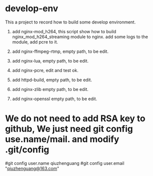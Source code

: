 # develop-env

This a project to record how to build some develop environment.

1. add nginx-mod_h264, this script show how to build nginx_mod_h264_streaming module to nginx. add some logs to the module, add pcre to it.

2. add nginx-ffmpeg-rtmp,  empty path, to be edit.

3. add nginx-lua, empty path, to be edit.

4. add nginx-pcre, edit and test ok.

5. add httpd-build, empty path, to be edit.

6. add nginx-zlib empty path, to be edit.

7. add nginx-openssl empty path, to be edit.

# We do not need to add RSA key to github, We just need git config use.name/mail. and modify .git/config
#git config  user.name  qiuzhenguang
#git config  user.email  "qiuzhenguang@163.com"   


